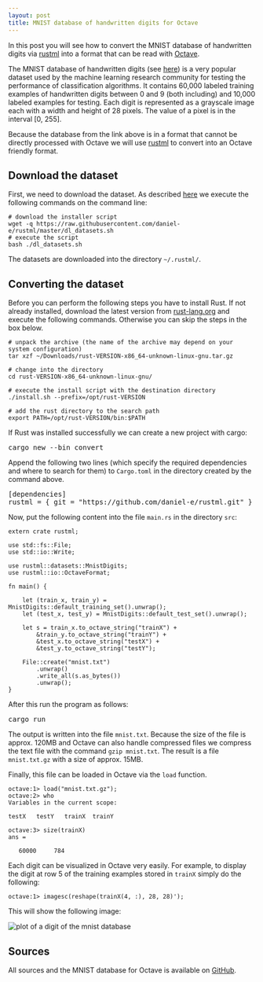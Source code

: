 ```yaml
---
layout: post
title: MNIST database of handwritten digits for Octave
---
```


In this post you will see how to convert the MNIST database of handwritten digits via [rustml](/rustml/rustml/) into a format that can be read with [Octave](https://www.gnu.org/software/octave/).

The MNIST database of handwritten digits (see [here](http://yann.lecun.com/exdb/mnist/)) is a very popular dataset used by the machine learning research community for testing the performance of classification algorithms. It contains 60,000 labeled training examples of handwritten digits between 0 and 9 (both including) and 10,000 labeled examples for testing. Each digit is represented as a grayscale image each with a width and height of 28 pixels. The value of a pixel is in the interval [0, 255].

Because the database from the link above is in a format that cannot be directly processed with Octave we will use [rustml](/rustml/rustml) to convert into an Octave friendly format.

## Download the dataset 
First, we need to download the dataset. As described [here](https://github.com/daniel-e/rustml#rustml-datasets-package) we execute the following commands on the command line:

<pre><code class="bash"># download the installer script
wget -q https://raw.githubusercontent.com/daniel-e/rustml/master/dl_datasets.sh
# execute the script
bash ./dl_datasets.sh
</code></pre>

The datasets are downloaded into the directory `~/.rustml/`.

## Converting the dataset

Before you can perform the following steps you have to install Rust. If not already installed, download the latest version from [rust-lang.org](https://www.rust-lang.org) and execute the following commands. Otherwise you can skip the steps in the box below.

<pre><code class="bash"># unpack the archive (the name of the archive may depend on your system configuration)
tar xzf ~/Downloads/rust-VERSION-x86_64-unknown-linux-gnu.tar.gz

# change into the directory
cd rust-VERSION-x86_64-unknown-linux-gnu/

# execute the install script with the destination directory
./install.sh --prefix=/opt/rust-VERSION

# add the rust directory to the search path
export PATH=/opt/rust-VERSION/bin:$PATH
</code></pre>

If Rust was installed successfully we can create a new project with cargo:

<pre>
cargo new --bin convert
</pre>

Append the following two lines (which specify the required dependencies and where to search for them) to `Cargo.toml` in the directory created by the command above.

<pre>
[dependencies]
rustml = { git = "https://github.com/daniel-e/rustml.git" }
</pre>

Now, put the following content into the file `main.rs` in the directory `src`:

<pre><code class="rust">extern crate rustml;

use std::fs::File;
use std::io::Write;

use rustml::datasets::MnistDigits;
use rustml::io::OctaveFormat;

fn main() {

    let (train_x, train_y) = MnistDigits::default_training_set().unwrap();
    let (test_x, test_y) = MnistDigits::default_test_set().unwrap();

    let s = train_x.to_octave_string("trainX") +
        &train_y.to_octave_string("trainY") +
        &test_x.to_octave_string("testX") +
        &test_y.to_octave_string("testY");

    File::create("mnist.txt")
        .unwrap()
        .write_all(s.as_bytes())
        .unwrap();
}
</code></pre>


After this run the program as follows:

<pre>
cargo run
</pre>

The output is written into the file `mnist.txt`. Because the size of the file is approx. 120MB and Octave can also handle compressed files we compress the text file with the command `gzip mnist.txt`. The result is a file `mnist.txt.gz` with a size of approx. 15MB.

Finally, this file can be loaded in Octave via the `load` function.

<pre><code class="matlab">octave:1> load("mnist.txt.gz");
octave:2> who
Variables in the current scope:

testX   testY   trainX  trainY

octave:3> size(trainX)
ans =

   60000     784
</code></pre>

Each digit can be visualized in Octave very easily. For example, to display the digit at row 5 of the training examples stored in `trainX` simply do the following:

<pre><code class="matlab">octave:1> imagesc(reshape(trainX(4, :), 28, 28)');
</code></pre>

This will show the following image:

![plot of a digit of the mnist database](/assets/nine.png)

## Sources

All sources and the MNIST database for Octave is available on [GitHub](https://github.com/daniel-e/blogdata/tree/master/mnist2octave).
